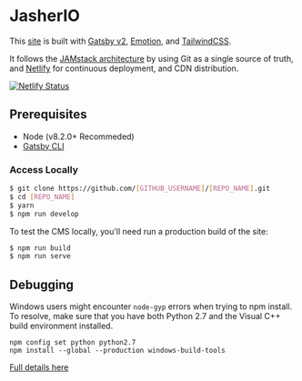 # JasherIO

This [site](https://jasher.io) is built with [Gatsby v2](https://www.gatsbyjs.org/), [Emotion](https://emotion.sh), and [TailwindCSS](https://tailwindcss.com).

It follows the [JAMstack architecture](https://jamstack.org) by using Git as a single source of truth, and [Netlify](https://www.netlify.com) for continuous deployment, and CDN distribution.

[![Netlify Status](https://api.netlify.com/api/v1/badges/e3396904-c331-43a1-a8ac-93e5c8469636/deploy-status)](https://app.netlify.com/sites/jasherio/deploys)

## Prerequisites

- Node (v8.2.0+ Recommeded)
- [Gatsby CLI](https://www.gatsbyjs.org/docs/)

### Access Locally

```bash
$ git clone https://github.com/[GITHUB_USERNAME]/[REPO_NAME].git
$ cd [REPO_NAME]
$ yarn
$ npm run develop
```

To test the CMS locally, you'll need run a production build of the site:

```bash
$ npm run build
$ npm run serve
```

## Debugging

Windows users might encounter ```node-gyp``` errors when trying to npm install.
To resolve, make sure that you have both Python 2.7 and the Visual C++ build environment installed.
```
npm config set python python2.7
npm install --global --production windows-build-tools
```

[Full details here](https://www.npmjs.com/package/node-gyp 'NPM node-gyp page')
